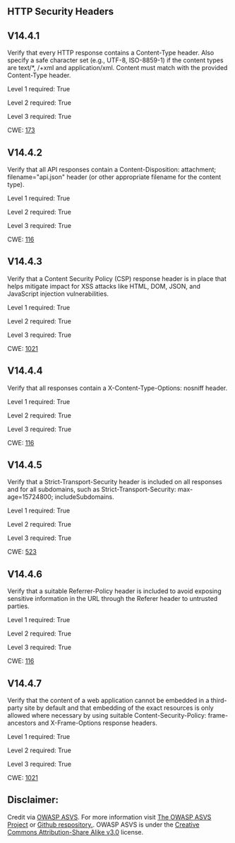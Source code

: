 ##  HTTP Security Headers

## V14.4.1

Verify that every HTTP response contains a Content-Type header. Also specify a safe character set (e.g., UTF-8, ISO-8859-1) if the content types are text/*, /+xml and application/xml. Content must match with the provided Content-Type header.

Level 1 required: True

Level 2 required: True

Level 3 required: True

CWE: [173](https://cwe.mitre.org/data/definitions/173)

## V14.4.2

Verify that all API responses contain a Content-Disposition: attachment; filename="api.json" header (or other appropriate filename for the content type).

Level 1 required: True

Level 2 required: True

Level 3 required: True

CWE: [116](https://cwe.mitre.org/data/definitions/116)

## V14.4.3

Verify that a Content Security Policy (CSP) response header is in place that helps mitigate impact for XSS attacks like HTML, DOM, JSON, and JavaScript injection vulnerabilities.

Level 1 required: True

Level 2 required: True

Level 3 required: True

CWE: [1021](https://cwe.mitre.org/data/definitions/1021)

## V14.4.4

Verify that all responses contain a X-Content-Type-Options: nosniff header.

Level 1 required: True

Level 2 required: True

Level 3 required: True

CWE: [116](https://cwe.mitre.org/data/definitions/116)

## V14.4.5

Verify that a Strict-Transport-Security header is included on all responses and for all subdomains, such as Strict-Transport-Security: max-age=15724800; includeSubdomains.

Level 1 required: True

Level 2 required: True

Level 3 required: True

CWE: [523](https://cwe.mitre.org/data/definitions/523)

## V14.4.6

Verify that a suitable Referrer-Policy header is included to avoid exposing sensitive information in the URL through the Referer header to untrusted parties.

Level 1 required: True

Level 2 required: True

Level 3 required: True

CWE: [116](https://cwe.mitre.org/data/definitions/116)

## V14.4.7

Verify that the content of a web application cannot be embedded in a third-party site by default and that embedding of the exact resources is only allowed where necessary by using suitable Content-Security-Policy: frame-ancestors and X-Frame-Options response headers.

Level 1 required: True

Level 2 required: True

Level 3 required: True

CWE: [1021](https://cwe.mitre.org/data/definitions/1021)



## Disclaimer:

Credit via [OWASP ASVS](https://owasp.org/www-project-application-security-verification-standard/). For more information visit [The OWASP ASVS Project](https://owasp.org/www-project-application-security-verification-standard/) or [Github respository.](https://github.com/OWASP/ASVS). OWASP ASVS is under the [Creative Commons Attribution-Share Alike v3.0](https://creativecommons.org/licenses/by-sa/3.0/) license.
